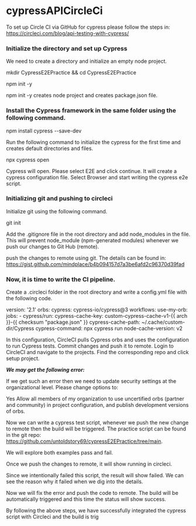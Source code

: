 # cypressAPICircleCi
To set up Circle CI via GitHub for cypress please follow the steps in: https://circleci.com/blog/api-testing-with-cypress/


### Initialize the directory and set up Cypress

We need to create a directory and initialize an empty node project.

mkdir CypressE2EPractice && cd CypressE2EPractice

npm init -y 

npm init -y creates node project and creates package.json file.

### Install the Cypress framework in the same folder using the following command.

npm install cypress --save-dev

Run the following command to initialize the cypress for the first time and creates default directories and files.

npx cypress open

Cypress will open. Please select E2E and click continue. It will create a cypress configuration file. Select Browser and start writing the cypress e2e script.

### Initializing git and pushing to circleci

Initialize git using the following command.

git init

Add the .gitignore file in the root directory and add node_modules in the file. This will prevent node_module (npm-generated modules) whenever we push our changes to Git Hub (remote).

push the changes to remote using git. The details can be found in: https://gist.github.com/mindplace/b4b094157d7a3be6afd2c96370d39fad

### Now, it is time to write the CI pipeline.

Create a .circleci folder in the root directory and write a config.yml file with the following code.

version: '2.1'
orbs:
  cypress: cypress-io/cypress@3
workflows:
  use-my-orb:
    jobs:
      - cypress/run:
          cypress-cache-key: custom-cypress-cache-v1-{{ arch }}-{{ checksum "package.json" }}
          cypress-cache-path: ~/.cache/custom-dir/Cypress
          cypress-command: npx cypress run
          node-cache-version: v2

In this configuration, CircleCI pulls Cypress orbs and uses the configuration to run Cypress tests. Commit changes and push it to remote. Login to CircleCI and navigate to the projects. Find the corresponding repo and click setup project.

***We may get the following error:*** 

If we get such an error then we need to update security settings at the organizational level. Please change options to:

Yes
Allow all members of my organization to use uncertified orbs (partner and community) in project configuration, and publish development versions of orbs.

Now we can write a cypress test script, whenever we push the new change to remote then the build will be triggered. The practice script can be found in the git repo: https://github.com/untoldstory69/cypressE2EPractice/tree/main.

We will explore both examples pass and fail.

Once we push the changes to remote, it will show running in circleci.

Since we intentionally failed this script, the result will show failed. We can see the reason why it failed when we dig into the details.

Now we will fix the error and push the code to remote. The build will be automatically triggered and this time the status will show success.

By following the above steps, we have successfully integrated the cypress script with Circleci and the build is trig
